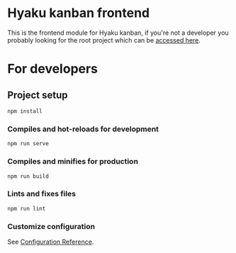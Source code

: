 # Hyaku kanban frontend

This is the frontend module for Hyaku kanban, if you're not a developer you probably looking for the root project which can be [accessed here](https://github.com/husudosu/trello-clone-backend).

# For developers

## Project setup

```
npm install
```

### Compiles and hot-reloads for development

```
npm run serve
```

### Compiles and minifies for production

```
npm run build
```

### Lints and fixes files

```
npm run lint
```

### Customize configuration

See [Configuration Reference](https://cli.vuejs.org/config/).
